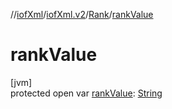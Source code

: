 //[iofXml](../../../index.md)/[iofXml.v2](../index.md)/[Rank](index.md)/[rankValue](rank-value.md)

# rankValue

[jvm]\
protected open var [rankValue](rank-value.md): [String](https://docs.oracle.com/javase/8/docs/api/java/lang/String.html)
